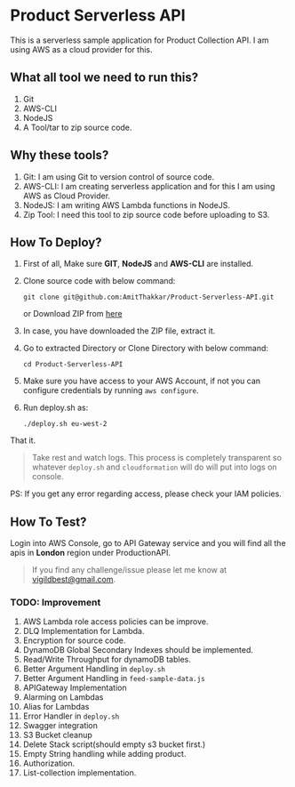 # Product Serverless API

This is a serverless sample application for Product Collection API. I am using AWS as a cloud provider for this.

## What all tool we need to run this?
1. Git
2. AWS-CLI
3. NodeJS
4. A Tool/tar to zip source code.

## Why these tools?
1. Git: I am using Git to version control of source code.
2. AWS-CLI: I am creating serverless application and for this I am using AWS as Cloud Provider.
3. NodeJS: I am writing AWS Lambda functions in NodeJS.
4. Zip Tool: I need this tool to zip source code before uploading to S3.

## How To Deploy?
1. First of all, Make sure **GIT**, **NodeJS** and **AWS-CLI** are installed.
2. Clone source code with below command:

    `git clone git@github.com:AmitThakkar/Product-Serverless-API.git`
    
    or Download ZIP from [here](https://github.com/AmitThakkar/Product-Serverless-API/archive/master.zip)
3. In case, you have downloaded the ZIP file, extract it.
4. Go to extracted Directory or Clone Directory with below command:
    
    `cd Product-Serverless-API`
5. Make sure you have access to your AWS Account, if not you can configure credentials by running `aws configure`.
6. Run deploy.sh as:

    `./deploy.sh eu-west-2`

That it. 

> Take rest and watch logs. This process is completely transparent so whatever `deploy.sh` and `cloudformation` will do
will put into logs on console.

PS: If you get any error regarding access, please check your IAM policies.

## How To Test?

Login into AWS Console, go to API Gateway service and you will find all the apis in **London** region under ProductionAPI.

> If you find any challenge/issue please let me know at vigildbest@gmail.com.

### TODO: Improvement
1. AWS Lambda role access policies can be improve.
2. DLQ Implementation for Lambda.
3. Encryption for source code.
4. DynamoDB Global Secondary Indexes should be implemented.
5. Read/Write Throughput for dynamoDB tables.
6. Better Argument Handling in `deploy.sh`
7. Better Argument Handling in `feed-sample-data.js`
8. APIGateway Implementation
9. Alarming on Lambdas
10. Alias for Lambdas
11. Error Handler in `deploy.sh`
12. Swagger integration
13. S3 Bucket cleanup
14. Delete Stack script(should empty s3 bucket first.)
15. Empty String handling while adding product.
16. Authorization.
17. List-collection implementation.